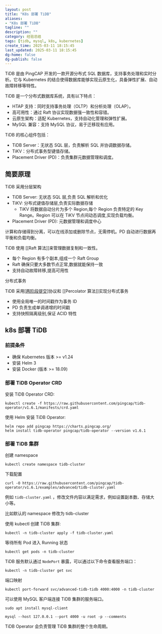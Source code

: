 ```yaml
---
layout: post
title: "K8s 部署 TiDB"
aliases:
- "K8s 部署 TiDB"
tagline: ""
description: ""
category: 经验总结
tags: [tidb, mysql, k8s, kubernetes]
create_time: 2025-03-11 18:15:45
last_updated: 2025-03-11 18:15:45
dg-home: false
dg-publish: false
---
```


TiDB 是由 PingCAP 开发的一款开源分布式 SQL 数据库，支持事务处理和实时分析。它与 Kubernetes 的结合使得数据库能够实现云原生化，具备弹性扩展、自动故障转移等特性。

TiDB 是一个分布式数据库系统，具有以下特点：

- HTAP 支持：同时支持事务处理（OLTP）和分析处理（OLAP）。
- 高可用性：通过 Raft 协议实现数据强一致性和容错。
- 云原生架构：适配 Kubernetes，支持自动化管理和弹性扩展。
- MySQL 兼容：支持 MySQL 协议，易于迁移现有应用。

TiDB 的核心组件包括：

- TiDB Server：无状态 SQL 层，负责解析 SQL 并协调数据存储。
- TiKV：分布式事务型键值存储。
- Placement Driver (PD)：负责集群元数据管理和调度。

## 简要原理

TiDB 采用分层架构

- TiDB Server: 无状态 SQL 层,负责 SQL 解析和优化
- TiKV: 分布式键值存储层,负责实际数据存储
  - TiKV 将数据自动分片为多个 Region,每个 Region 负责特定的 Key Range。Region 可以在 TiKV 节点间动态调度,实现负载均衡。
- Placement Driver (PD): 元数据管理和调度中心

计算和存储得到分离，可以在线添加或删除节点，无需停机。PD 自动进行数据再平衡和负载均衡。

TiDB 使用 [[Raft 算法]]来管理数据复制和一致性。

- 每个 Region 有多个副本,组成一个 Raft Group
- Raft 确保只要大多数节点正常,数据就能保持一致
- 支持自动故障转移,提高可用性

分布式事务

TiDB 采用[[两阶段提交]](2PC)协议和 [[Percolator 算法]]实现分布式事务

- 使用全局唯一的时间戳作为事务 ID
- PD 负责生成单调递增的时间戳
- 支持快照隔离级别,保证 ACID 特性

## k8s 部署 TiDB

### 前提条件

- 确保 Kubernetes 版本 >= v1.24
- 安装 Helm 3
- 安装 Docker (版本 >= 18.09)

### 部署 TiDB Operator CRD

安装 TiDB Operator CRD:

```
kubectl create -f https://raw.githubusercontent.com/pingcap/tidb-operator/v1.6.1/manifests/crd.yaml
```

使用 Helm 安装 TiDB Operator:

```
helm repo add pingcap https://charts.pingcap.org/
helm install tidb-operator pingcap/tidb-operator --version v1.6.1
```

### 部署 TiDB 集群

创建 namespace

```
kubectl create namespace tidb-cluster
```

下载配置

```
curl -O https://raw.githubusercontent.com/pingcap/tidb-operator/v1.6.1/examples/advanced/tidb-cluster.yaml
```

例如 `tidb-cluster.yaml` ，修改文件内容以满足需求，例如设置副本数、存储大小等。

比如默认的 namespace 修改为 tidb-cluster

使用 kubectl 创建 TiDB 集群:

```
kubectl -n tidb-cluster apply -f tidb-cluster.yaml
```

等待所有 Pod 进入 Running 状态

```
kubectl get pods -n tidb-cluster
```

TiDB 服务默认通过 `NodePort` 暴露，可以通过以下命令查看服务端口：

```
kubectl -n tidb-cluster get svc
```

端口映射

```
kubectl port-forward svc/advanced-tidb-tidb 4000:4000 -n tidb-cluster
```

可以使用 MySQL 客户端连接 TiDB 集群的服务端口。

```
sudo apt install mysql-client

mysql --host 127.0.0.1 --port 4000 -u root -p --comments
```

TiDB Operator 会负责管理 TiDB 集群的整个生命周期。
